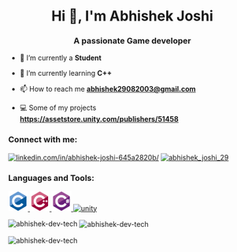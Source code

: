 <h1 align="center">Hi 👋, I'm Abhishek Joshi</h1>
<h3 align="center">A passionate Game developer</h3>

- 🔭 I’m currently a **Student**

- 🌱 I’m currently learning **C++**

- 📫 How to reach me **abhishek29082003@gmail.com**

- 💻 Some of my projects **https://assetstore.unity.com/publishers/51458**

<h3 align="left">Connect with me:</h3>
<p align="left">
<a href="https://linkedin.com/in/abhishek-joshi-645a2820b/" target="blank"><img align="center" src="https://raw.githubusercontent.com/rahuldkjain/github-profile-readme-generator/master/src/images/icons/Social/linked-in-alt.svg" alt="linkedin.com/in/abhishek-joshi-645a2820b/" height="30" width="40" /></a>
<a href="https://instagram.com/abhishek_joshi_29" target="blank"><img align="center" src="https://raw.githubusercontent.com/rahuldkjain/github-profile-readme-generator/master/src/images/icons/Social/instagram.svg" alt="abhishek_joshi_29" height="30" width="40" /></a>
</p>

<h3 align="left">Languages and Tools:</h3>
<p align="left"> <a href="https://www.cprogramming.com/" target="_blank"> <img src="https://raw.githubusercontent.com/devicons/devicon/master/icons/c/c-original.svg" alt="c" width="40" height="40"/> </a> <a href="https://www.w3schools.com/cpp/" target="_blank"> <img src="https://raw.githubusercontent.com/devicons/devicon/master/icons/cplusplus/cplusplus-original.svg" alt="cplusplus" width="40" height="40"/> </a> <a href="https://www.w3schools.com/cs/" target="_blank"> <img src="https://raw.githubusercontent.com/devicons/devicon/master/icons/csharp/csharp-original.svg" alt="csharp" width="40" height="40"/> </a> <a href="https://unity.com/" target="_blank"> <img src="https://www.vectorlogo.zone/logos/unity3d/unity3d-icon.svg" alt="unity" width="40" height="40"/> </a> </p>

<p><img align="left" src="https://github-readme-stats.vercel.app/api/top-langs?username=abhishek-dev-tech&show_icons=true&theme=dark&locale=en&layout=compact" alt="abhishek-dev-tech" /></p>

<p>&nbsp;<img align="center" src="https://github-readme-stats.vercel.app/api?username=abhishek-dev-tech&show_icons=true&theme=dark&locale=en" alt="abhishek-dev-tech" /></p>

<p><img align="center" src="https://github-readme-streak-stats.herokuapp.com/?user=abhishek-dev-tech&theme=dark" alt="abhishek-dev-tech" /></p>





